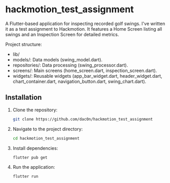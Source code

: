 # hackmotion_test_assignment

A Flutter-based application for inspecting recorded golf swings. I've written it as a test assignment to Hackmotion.
It features a Home Screen listing all swings and an Inspection Screen for detailed metrics.

Project structure:

- lib/
- models/: Data models (swing_model.dart).
- repositories/: Data processing (swing_processor.dart).
- screens/: Main screens (home_screen.dart, inspection_screen.dart).
- widgets/: Reusable widgets (app_bar_widget.dart, header_widget.dart, chart_container.dart, navigation_button.dart, swing_chart.dart).

## Installation

1. Clone the repository:
   ```bash
   git clone https://github.com/dac0n/hackmotion_test_assignment
   ```
2. Navigate to the project directory:
   ```bash
   cd hackmotion_test_assignment
   ```
3. Install dependencies:
   ```bash
   flutter pub get
   ```
4. Run the application:
   ```bash
   flutter run
   ```
